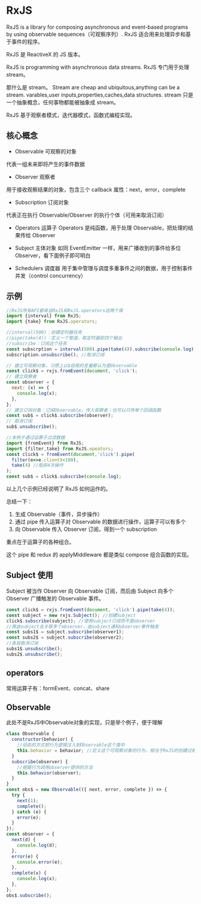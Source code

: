 # RxJS

RxJS is a library for composing asynchronous and event-based programs by using observable sequences（可观察序列）.
RxJS 适合用来处理异步和基于事件的程序。

RxJS 是 ReactiveX 的 JS 版本。

RxJS is programming with asynchronous data streams.
RxJS 专门用于处理 stream。

那什么是 stream。
Stream are cheap and ubiquitous,anything can be a stream.
varables,user inputs,properties,caches,data structures.
stream 只是一个抽象概念，任何事物都能被抽象成 stream。

RxJS 基于观察者模式，迭代器模式，函数式编程实现。

## 核心概念

- Observable 可观察的对象

代表一组未来即将产生的事件数据

- Observer 观察者

用于接收观察结果的对象，包含三个 callback 属性：next，error，complete

- Subscription 订阅对象

代表正在执行 Observable/Observer 的执行个体（可用来取消订阅）

- Operators 运算子
  Operators 是纯函数，用于处理 Observable，把处理的结果传给 Observer

- Subject 主体对象
  如同 EventEmitter 一样，用来广播收到的事件给多位 Observer，看下面例子即可明白

- Schedulers 调度器
  用于集中管理与调度多重事件之间的数据，用于控制事件并发（control concurrency）

## 示例

```js
//RxJS所有API都来自RxJS和RxJS.operators这两个库
import {interval} from RxJS;
import {take} from RxJS.operators;

//interval(500)：创建定时器任务
//pipe(take(4))：定义一个管道，取定时器前四个输出
//subscribe：订阅这个任务
const subscrption = interval(500).pipe(take(4)).subscribe(console.log);
subscription.unsubscribe(); //取消订阅

```

```js
// 建立可观察对象，习惯上以$结尾的变量都认为是Observable
const click$ = rxjs.fromEvent(document, 'click');
// 建立观察者
const observer = {
  next: (x) => {
    console.log(x);
  },
};
// 建立订阅对象：订阅Observable，传入观察者；也可以只传单个回调函数
const sub$ = click$.subscribe(observer);
// 取消订阅
sub$.unsubscribe();
```

```js
//本例子通过运算子过滤数据
import {fromEvent} from RxJS;
import {filter,take} from RxJS.opeators;
const click$ = fromEvent(document,'click').pipe(
  filter(e=>e.clientX<100),
  take(4) //取前4次操作
);
const sub$ = click$.subscribe(console.log);
```

以上几个示例已经说明了 RxJS 如何运作的。

总结一下：

1. 生成 Observable（事件，异步操作）
2. 通过 pipe 传入运算子对 Observable 的数据进行操作，运算子可以有多个
3. 向 Observable 传入 Observer 订阅，得到一个 subscription

重点在于运算子的各种组合。

这个 pipe 和 redux 的 applyMiddleware 都是类似 compose 组合函数的实现。

## Subject 使用

Subject 被当作 Observer 向 Observable 订阅，而后由 Subject 向多个 Observer 广播触发的 Observable 事件。

```js
const click$ = rxjs.fromEvent(document, 'click').pipe(take(4));
const subject = new rxjs.Subject(); //创建Subject
click$.subscribe(subject); //使用subject订阅而不是observer
//再由subject去关联多个observer，由subject通知observer事件触发
const subs1$ = subject.subscribe(observer1);
const subs2$ = subject.subscribe(observer2);
//各自取消订阅
subs1$.unsubscribe();
subs2$.unsubscribe();
```

## operators

常用运算子有：formEvent、concat、share

## Observable

此处不是RxJS中Observable对象的实现，只是举个例子，便于理解

```js
class Observable {
  constructor(behavior) {
    //动态的方式把行为逻辑注入到Observable这个类中
    this.behavior = behavior; //定义这个可观察对象的行为，相当于RxJS的创建过程使用的运算子，如：fromEvent
  }
  subscribe(observer) {
    //根据行为调用observer提供的方法
    this.behavior(observer);
  }
}
const obs$ = new Observable(({ next, error, complete }) => {
  try {
    next(1);
    complete();
  } catch (e) {
    error(e);
  }
});
const observer = {
  next(d) {
    console.log(d);
  },
  error(e) {
    console.error(e);
  },
  complete(x) {
    console.log(x);
  },
};
obs$.subscribe();
```
